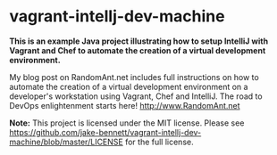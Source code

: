 # vagrant-intellj-dev-machine
**This is an example Java project illustrating how to setup IntelliJ with Vagrant and Chef to automate the creation of a virtual development environment.**

My blog post on RandomAnt.net includes full instructions on how to automate the creation of a virtual development environment on a developer's workstation using Vagrant, Chef and IntelliJ. The road to DevOps enlightenment starts here!
<http://www.RandomAnt.net>

**Note:** This project is licensed under the MIT license. Please see <https://github.com/jake-bennett/vagrant-intellj-dev-machine/blob/master/LICENSE> for the full license.

